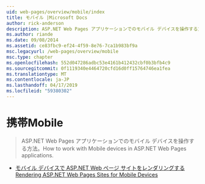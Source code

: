 ```yaml
---
uid: web-pages/overview/mobile/index
title: モバイル |Microsoft Docs
author: rick-anderson
description: ASP.NET Web Pages アプリケーションでのモバイル デバイスを操作する方法。
ms.author: riande
ms.date: 09/08/2014
ms.assetid: ce83fbc9-ef24-4f59-8e76-7ca1b983bf9a
msc.legacyurl: /web-pages/overview/mobile
msc.type: chapter
ms.openlocfilehash: 552d047286adbc53e4161b412432cbf0b3bfb4c9
ms.sourcegitcommit: 0f1119340e4464720cfd16d0ff15764746ea1fea
ms.translationtype: MT
ms.contentlocale: ja-JP
ms.lasthandoff: 04/17/2019
ms.locfileid: "59380302"
---
```

# <a name="mobile"></a><span data-ttu-id="431bf-103">携帯</span><span class="sxs-lookup"><span data-stu-id="431bf-103">Mobile</span></span>

> <span data-ttu-id="431bf-104">ASP.NET Web Pages アプリケーションでのモバイル デバイスを操作する方法。</span><span class="sxs-lookup"><span data-stu-id="431bf-104">How to work with Mobile devices in ASP.NET Web Pages applications.</span></span>


- [<span data-ttu-id="431bf-105">モバイル デバイスで ASP.NET Web ページ サイトをレンダリングする</span><span class="sxs-lookup"><span data-stu-id="431bf-105">Rendering ASP.NET Web Pages Sites for Mobile Devices</span></span>](rendering-aspnet-web-pages-sites-for-mobile-devices.md)
